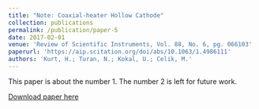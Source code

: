 ```yaml
---
title: "Note: Coaxial-heater Hollow Cathode"
collection: publications
permalink: /publication/paper-5
date: 2017-02-01
venue: 'Review of Scientific Instruments, Vol. 88, No. 6, pg. 066103'
paperurl: 'https://aip.scitation.org/doi/abs/10.1063/1.4986111'
authors: 'Kurt, H.; Turan, N.; Kokal, U.; Celik, M.'
---
```

This paper is about the number 1. The number 2 is left for future work.

[Download paper here](http://academicpages.github.io/files/paper1.pdf)


